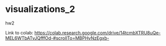 # visualizations_2
hw2

Link to colab: https://colab.research.google.com/drive/14tcmbXTRU8uQe-MEL6WTbATvJQfffOd-#scrollTo=MBPHvNzEgxb-
